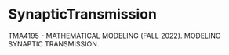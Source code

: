 # SynapticTransmission
TMA4195 - MATHEMATICAL MODELING (FALL 2022). MODELING SYNAPTIC TRANSMISSION.
